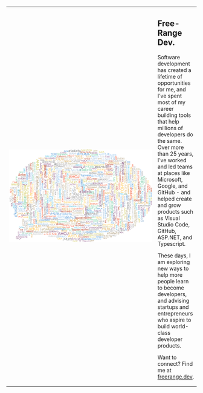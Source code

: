 <table>
<tr>
<td width="500"><img src="hello.png" alt="Hello!" width="500"/></td>
<td>
<h2>Free-Range Dev.</h2>
<p>Software development has created a lifetime of opportunities for me, and I’ve spent most of my career building tools that help millions of developers do the same. Over more than 25 years, I’ve worked and led teams at places like Microsoft, Google, and GitHub - and helped create and grow products such as Visual Studio Code, GitHub, ASP.NET, and Typescript.</p>
<p>These days, I am exploring new ways to help more people learn to become developers, and advising startups and entrepreneurs who aspire to build world-class developer products.</p> 
<p>Want to connect? Find me at <a href="https://freerange.dev">freerange.dev</a>.</p>
</td>
</tr>
</table>
